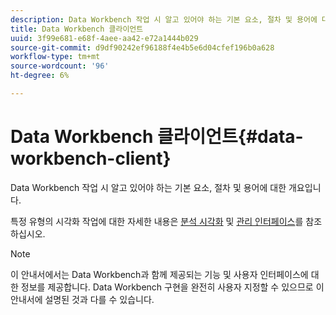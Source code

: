 ```yaml
---
description: Data Workbench 작업 시 알고 있어야 하는 기본 요소, 절차 및 용어에 대한 개요입니다.
title: Data Workbench 클라이언트
uuid: 3f99e681-e68f-4aee-aa42-e72a1444b029
source-git-commit: d9df90242ef96188f4e4b5e6d04cfef196b0a628
workflow-type: tm+mt
source-wordcount: '96'
ht-degree: 6%

---
```



# Data Workbench 클라이언트{#data-workbench-client}

Data Workbench 작업 시 알고 있어야 하는 기본 요소, 절차 및 용어에 대한 개요입니다.

특정 유형의 시각화 작업에 대한 자세한 내용은 [분석 시각화](../../home/c-get-started/c-analysis-vis/c-analysis-vis.md#concept-cb5b9716d3404b2b888a55b3efec1fa5) 및 [관리 인터페이스](../../home/c-get-started/c-admin-intrf/c-admin-intrf.md#concept-855c1a91e1a948969fab592adca15f74)를 참조하십시오.

>[!NOTE]
>
>이 안내서에서는 Data Workbench과 함께 제공되는 기능 및 사용자 인터페이스에 대한 정보를 제공합니다. Data Workbench 구현을 완전히 사용자 지정할 수 있으므로 이 안내서에 설명된 것과 다를 수 있습니다.


